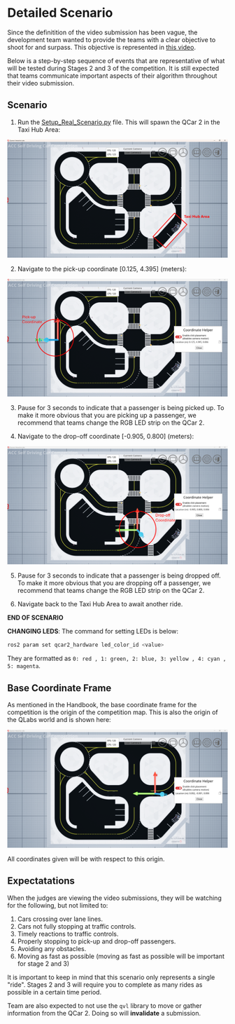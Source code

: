 # Detailed Scenario <!-- omit in toc -->

Since the definitition of the video submission has been vague, the development team wanted to provide the teams with a clear objective to shoot for and surpass. This objective is represented in [this video](https://youtu.be/NtgBwlfGbMc).

Below is a step-by-step sequence of events that are representative of what will be tested during Stages 2 and 3 of the competition. It is still expected that teams communicate important aspects of their algorithm throughout their video submission.

## Scenario

1. Run the [Setup_Real_Scenario.py](https://github.com/quanser/ACC-Competition-2025/blob/main/Docker/virtual_qcar2/python/Base_Scenarios_Python/Setup_Real_Scenario.py) file. This will spawn the QCar 2 in the Taxi Hub Area:
 
![Taxi Hub Area](https://github.com/quanser/ACC-Competition-2025/blob/main/Software_Guides/Pictures/TaxiHubArea.png)

2. Navigate to the pick-up coordinate [0.125, 4.395] (meters):

![Pick-Up coordinate](https://github.com/quanser/ACC-Competition-2025/blob/main/Software_Guides/Pictures/PickUpCoordinate.png)

3. Pause for 3 seconds to indicate that a passenger is being picked up. To make it more obvious that you are picking up a passenger, we recommend that teams change the RGB LED strip on the QCar 2.

4. Navigate to the drop-off coordinate [-0.905, 0.800] (meters):

![Drop Off Coordinate](https://github.com/quanser/ACC-Competition-2025/blob/main/Software_Guides/Pictures/DropOffCoordinate.png)

5. Pause for 3 seconds to indicate that a passenger is being dropped off. To make it more obvious that you are dropping off a passenger, we recommend that teams change the RGB LED strip on the QCar 2.

6. Navigate back to the Taxi Hub Area to await another ride.

**END OF SCENARIO**

**CHANGING LEDS**: The command for setting LEDs is below:

```bash
ros2 param set qcar2_hardware led_color_id <value>
```

They are formatted as `0: red , 1: green, 2: blue, 3: yellow , 4: cyan , 5: magenta`.

## Base Coordinate Frame

As mentioned in the Handbook, the base coordinate frame for the competition is the origin of the competition map. This is also the origin of the QLabs world and is shown here:

![OriginOfTheBaseCoordinateFrame](https://github.com/quanser/ACC-Competition-2025/blob/main/Software_Guides/Pictures/OriginOfTheMap.png)

All coordinates given will be with respect to this origin.

## Expectatations

When the judges are viewing the video submissions, they will be watching for the following, but not limited to:

1. Cars crossing over lane lines.
2. Cars not fully stopping at traffic controls.
3. Timely reactions to traffic controls.
4. Properly stopping to pick-up and drop-off passengers.
5. Avoiding any obstacles.
6. Moving as fast as possible (moving as fast as possible will be important for stage 2 and 3)

It is important to keep in mind that this scenario only represents a single "ride". Stages 2 and 3 will require you to complete as many rides as possible in a certain time period.

Team are also expected to not use the `qvl` library to move or gather information from the QCar 2. Doing so will **invalidate** a submission.
